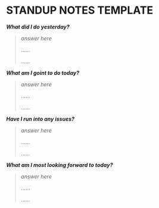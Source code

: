 # STANDUP NOTES TEMPLATE

***What did I do yesterday?***
> *answer here*
>
> ......
>
> ......

***What am I goint to do today?***
> *answer here*
>
> ......
>
> ......

***Have I run into any issues?***
> *answer here*
>
> ......
>
> ......

***What am I most looking forward to today?***
> *answer here*
>
> ......
>
> ......
